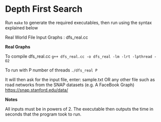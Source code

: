 Depth First Search
==================

Run ```make``` to generate the required executables, then run using the syntax explained below

Real World File Input Graphs : dfs_real.cc

**Real Graphs**

To compile dfs_real.cc
    ```g++ dfs_real.cc -o dfs_real -lm -lrt -lpthread -O2```
  
To run with P number of threads
    ```./dfs_real P```
  
  It will then ask for the input file, enter:
  sample.txt
  OR any other file such as road networks from the SNAP datasets (e.g. A FaceBook Graph)
  https://snap.stanford.edu/data/

**Notes**

All inputs must be in powers of 2.
The executable then outputs the time in seconds that the program took to run.
